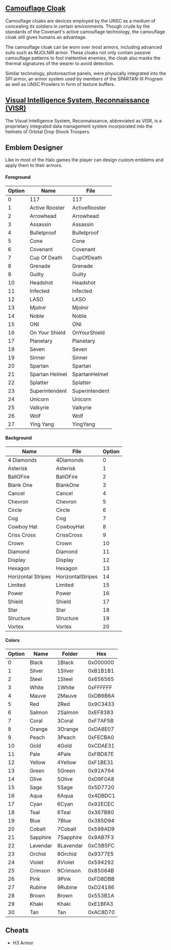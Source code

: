 ## [Camouflage Cloak](https://www.halopedia.org/Camouflage_cloak)
Camouflage cloaks are devices employed by the UNSC as a medium of concealing its soldiers in certain environments. Though crude by the standards of the Covenant's active camouflage technology, the camouflage cloak still gives humans an advantage.

The camouflage cloak can be worn over most armors, including advanced suits such as MJOLNIR armor. These cloaks not only contain passive camouflage patterns to fool inattentive enemies, the cloak also masks the thermal signatures of the wearer to avoid detection.

Similar technology, photoreactive panels, were physically integrated into the SPI armor, an armor system used by members of the SPARTAN-III Program as well as UNSC Prowlers in form of texture buffers.


## [Visual Intelligence System, Reconnaissance (VISR)](http://halo.wikia.com/wiki/Visual_Intelligence_System,_Reconnaissance)
The Visual Intelligence System, Reconnaissance, abbreviated as VISR, is a proprietary integrated data management system incorporated into the helmets of Orbital Drop Shock Troopers.


## Emblem Designer
Like in most of the Halo games the player can design custom emblems and apply them to their armors.

#### Foreground
| Option | Name           | File           |
|--------|----------------|----------------|
| 0      | 117            | 117            |
| 1      | Active Rooster | ActiveRooster  |
| 2      | Arrowhead      | Arrowhead      |
| 3      | Assassin       | Assassin       |
| 4      | Bulletproof    | Bulletproof    |
| 5      | Cone           | Cone           |
| 6      | Covenant       | Covenant       |
| 7      | Cup Of Death   | CupOfDeath     |
| 8      | Grenade        | Grenade        |
| 9      | Guilty         | Guilty         |
| 10     | Headshot       | Headshot       |
| 11     | Infected       | Infected       |
| 12     | LASO           | LASO           |
| 13     | Mjolnir        | Mjolnir        |
| 14     | Noble          | Noble          |
| 15     | ONI            | ONI            |
| 16     | On Your Shield | OnYourShield   |
| 17     | Planetary      | Planetary      |
| 18     | Seven          | Seven          |
| 19     | Sinner         | Sinner         |
| 20     | Spartan        | Spartan        |
| 21     | Spartan Helmet | SpartanHelmet  |
| 22     | Splatter       | Splatter       |
| 23     | Superintendent | Superintendent |
| 24     | Unicorn        | Unicorn        |
| 25     | Valkyrie       | Valkyrie       |
| 26     | Wolf           | Wolf           |
| 27     | Ying Yang      | YingYang       |


#### Background
| Name               | File              | Option |
|--------------------|-------------------|--------|
| 4 Diamonds         | 4Diamonds         | 0      |
| Asterisk           | Asterisk          | 1      |
| BallOFire          | BallOFire         | 2      |
| Blank One          | BlankOne          | 3      |
| Cancel             | Cancel            | 4      |
| Chevron            | Chevron           | 5      |
| Circle             | Circle            | 6      |
| Cog                | Cog               | 7      |
| Cowboy Hat         | CowboyHat         | 8      |
| Criss Cross        | CrissCross        | 9      |
| Crown              | Crown             | 10     |
| Diamond            | Diamond           | 11     |
| Display            | Display           | 12     |
| Hexagon            | Hexagon           | 13     |
| Horizontal Stripes | HorizontalStripes | 14     |
| Limited            | Limited           | 15     |
| Power              | Power             | 16     |
| Shield             | Shield            | 17     |
| Star               | Star              | 18     |
| Structure          | Structure         | 19     |
| Vortex             | Vortex            | 20     |


#### Colors
| Option | Name     | Folder    | Hex      |
|--------|----------|-----------|----------|
| 0      | Black    | 1Black    | 0x000000 |
| 1      | Silver   | 1Silver   | 0xB1B1B1 |
| 2      | Steel    | 1Steel    | 0x656565 |
| 3      | White    | 1White    | 0xFFFFFF |
| 4      | Mauve    | 2Mauve    | 0xDB6B6A |
| 5      | Red      | 2Red      | 0x9C3433 |
| 6      | Salmon   | 2Salmon   | 0xEF8383 |
| 7      | Coral    | 3Coral    | 0xF7AF5B |
| 8      | Orange   | 3Orange   | 0xDA8E07 |
| 9      | Peach    | 3Peach    | 0xFECBA0 |
| 10     | Gold     | 4Gold     | 0xCDAE31 |
| 11     | Pale     | 4Pale     | 0xFBD87E |
| 12     | Yellow   | 4Yellow   | 0xF1BE31 |
| 13     | Green    | 5Green    | 0x92A764 |
| 14     | Olive    | 5Olive    | 0xD9F0A8 |
| 15     | Sage     | 5Sage     | 0x5D7720 |
| 16     | Aqua     | 6Aqua     | 0x4DBDC1 |
| 17     | Cyan     | 6Cyan     | 0x92ECEC |
| 18     | Teal     | 6Teal     | 0x367B80 |
| 19     | Blue     | 7Blue     | 0x385D94 |
| 20     | Cobalt   | 7Cobalt   | 0x598AD9 |
| 21     | Sapphire | 7Sapphire | 0x9AB7F3 |
| 22     | Lavendar | 8Lavendar | 0xC5B5FC |
| 23     | Orchid   | 8Orchid   | 0x9377E5 |
| 24     | Violet   | 8Violet   | 0x594292 |
| 25     | Crimson  | 9Crimson  | 0x85064B |
| 26     | Pink     | 9Pink     | 0xFD8DBB |
| 27     | Rubine   | 9Rubine   | 0xD24186 |
| 28     | Brown    | Brown     | 0x553B1A |
| 29     | Khaki    | Khaki     | 0xE1BFA3 |
| 30     | Tan      | Tan       | 0xAC8D70 |

## Cheats
* H3 Armor
